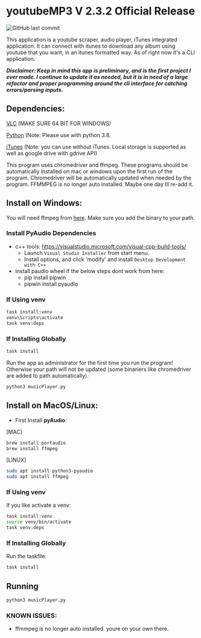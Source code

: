 # youtubeMP3 V 2.3.2 Official Release

![GitHub last commit](https://img.shields.io/github/last-commit/cboin1996/WebTools)


This application is a youtube scraper, audio player, iTunes integrated application. It can connect with itunes to download any album using youtube that you want, in an itunes formatted way. As of right now it's a CLI application.

***Disclaimer:
Keep in mind this app is preliminary, and is the first project I ever made. I continue to update it as needed, but it is in need of a large refactor and proper programming around the cli interface for catching errors/parsing inputs.***

## Dependencies:
[VLC](https://www.videolan.org/vlc/index.html) (MAKE SURE 64 BIT FOR WINDOWS)

[Python](https://www.python.org/) (Note: Please use with python 3.8.

[iTunes](https://www.apple.com/ca/itunes/) (Note: you can use without iTunes. Local storage is supported as well as google drive with gdrive API)

This program uses chromedriver and ffmpeg.  These programs should be automatically installed on mac or windows upon the first run of the program.  Chromedriver will be automatically updated when needed by the program. FFMMPEG is no longer auto installed. Maybe one day Ill re-add it.

## Install on Windows:
You will need ffmpeg from [here](https://www.ffmpeg.org/download.html#build-windows).
Make sure you add the binary to your path.

### Install PyAudio Dependencies
- c++ tools: https://visualstudio.microsoft.com/visual-cpp-build-tools/
  - Launch `Visual Studio Installer` from start menu.
  - Install options, and click 'modify' and install `Desktop Development with C++`
- Install paudio wheel if the below steps dont work from here: 
  - pip install pipwin
  - pipwin install pyaudio

### If Using venv
```bash
task install:venv
venv\Scripts\activate
task venv:deps
```

### If Installing Globally
```bash
task install
```

Run the app as administrator for the first time you run the program! Otherwise your path will not be updated (some binariers like chromedriver are added to path automatically).
```bash
python3 musicPlayer.py
```
## Install on MacOS/Linux:

- First Install **pyAudio**:

[MAC]
```bash       
brew install portaudio
brew install ffmpeg
```
[LINUX]
```bash
sudo apt install python3-pyaudio
sudo apt install ffmpeg
```

### If Using venv
If you like activate a venv:
```bash
task install:venv
source venv/bin/activate
task venv:deps
```

### If Installing Globally
Run the taskfile:
```bash
task install
```

## Running
```bash
python3 musicPlayer.py
```
### KNOWN ISSUES:
- ffmmpeg is no longer auto installed. youre on your own there.
